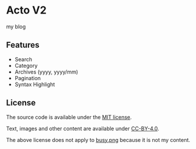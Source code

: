 # Acto V2

my blog

## Features

- Search
- Category
- Archives (yyyy, yyyy/mm)
- Pagination
- Syntax Highlight

## License

The source code is available under the [MIT license](https://github.com/opera7133/acto-v2).

Text, images and other content are available under [CC-BY-4.0](https://creativecommons.org/licenses/by/4.0/deed).

The above license does not apply to [busy.png](https://github.com/opera7133/acto-v2/tree/main/public/busy.png) because it is not my content.
